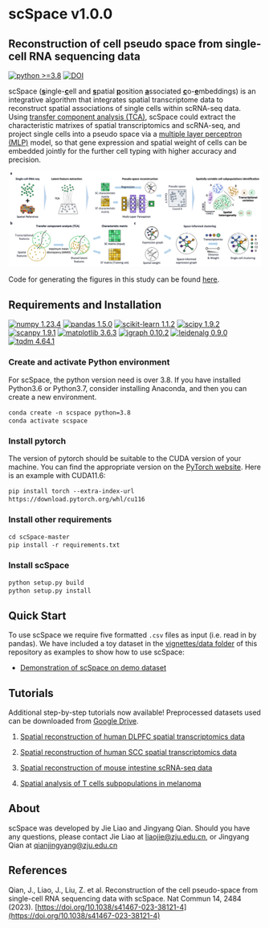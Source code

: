 # scSpace v1.0.0

## Reconstruction of cell pseudo space from single-cell RNA sequencing data

[![python >=3.8](https://img.shields.io/badge/python-%3E%3D3.8-brightgreen)](https://www.python.org/) [![DOI](https://zenodo.org/badge/DOI/10.5281/zenodo.7790754.svg)](https://doi.org/10.5281/zenodo.7790754)

scSpace (<u>**s**</u>ingle-<u>**c**</u>ell and <u>**s**</u>patial <u>**p**</u>osition <u>**a**</u>ssociated <u>**c**</u>o-<u>**e**</u>mbeddings) is an integrative algorithm that integrates spatial transcriptome data to reconstruct spatial associations of single cells within scRNA-seq data. Using [transfer component analysis (TCA)](https://ieeexplore.ieee.org/stamp/stamp.jsp?tp=&arnumber=5640675&tag=1), scSpace could extract the characteristic matrixes of spatial transcriptomics and scRNA-seq, and project single cells into a pseudo space via a [multiple layer perceptron (MLP)](https://en.wikipedia.org/wiki/Multilayer_perceptron) model, so that gene expression and spatial weight of cells can be embedded jointly for the further cell typing with higher accuracy and precision. 

![avatar](images/workflow.jpg)

Code for generating the figures in this study can be found [here](AnalysisPaper).

## Requirements and Installation
[![numpy 1.23.4](https://img.shields.io/badge/numpy-1.23.4-green)](https://pypi.org/project/numpy/) [![pandas 1.5.0](https://img.shields.io/badge/pandas-1.5.0-yellowgreen)](https://pypi.org/project/pandas/) [![scikit-learn 1.1.2](https://img.shields.io/badge/scikit--learn-1.1.2-yellow)](https://pypi.org/project/scikit-learn/) [![scipy 1.9.2](https://img.shields.io/badge/scipy-1.9.2-orange)](https://pypi.org/project/scipy/) [![scanpy 1.9.1](https://img.shields.io/badge/scanpy-1.9.1-red)](https://github.com/scverse/scanpy) [![matplotlib 3.6.3](https://img.shields.io/badge/matplotlib-3.6.3-blueviolet)](https://pypi.org/project/matplotlib/) [![igraph 0.10.2](https://img.shields.io/badge/igraph-0.10.2-blue)](https://pypi.org/project/igraph/) [![leidenalg 0.9.0](https://img.shields.io/badge/leidenalg-0.9.0-9cf)](https://pypi.org/project/leidenalg/) [![tqdm 4.64.1](https://img.shields.io/badge/tqdm-4.64.1-lightgrey)](https://pypi.org/project/tqdm/)

### Create and activate Python environment
For scSpace, the python version need is over 3.8. If you have installed Python3.6 or Python3.7, consider installing Anaconda, and then you can create a new environment.
```
conda create -n scspace python=3.8
conda activate scspace
```
### Install pytorch
The version of pytorch should be suitable to the CUDA version of your machine. You can find the appropriate version on the [PyTorch website](https://pytorch.org/get-started/locally/).
Here is an example with CUDA11.6:
```
pip install torch --extra-index-url https://download.pytorch.org/whl/cu116
```
### Install other requirements
```
cd scSpace-master
pip install -r requirements.txt
```
### Install scSpace
```
python setup.py build
python setup.py install
```

## Quick Start
To use scSpace we require five formatted `.csv` files as input (i.e. read in by pandas). We have included a toy dataset 
in the [vignettes/data folder](vignettes/data) of this repository as examples to show how to use scSpace:
* [Demonstration of scSpace on demo dataset](vignettes/demo.ipynb)


## Tutorials
Additional step-by-step tutorials now available! Preprocessed datasets used can be downloaded from [Google Drive](https://drive.google.com/drive/folders/1a0dPYYFITrhmMhSeNc1HSWLfx6-bDy65?usp=sharing).

1. [Spatial reconstruction of human DLPFC spatial transcriptomics data](vignettes/DLPFC_slice151674.ipynb)

2. [Spatial reconstruction of human SCC spatial transcriptomics data](vignettes/SCC_p2.ipynb)

3. [Spatial reconstruction of mouse intestine scRNA-seq data](vignettes/intestines.ipynb)

4. [Spatial analysis of T cells subpopulations in melanoma](vignettes/melanoma.ipynb)


## About
scSpace was developed by Jie Liao and Jingyang Qian. Should you have any questions, please contact Jie Liao at liaojie@zju.edu.cn, or Jingyang Qian at qianjingyang@zju.edu.cn

## References
Qian, J., Liao, J., Liu, Z. et al. Reconstruction of the cell pseudo-space from single-cell RNA sequencing data with scSpace. Nat Commun 14, 2484 (2023). [https://doi.org/10.1038/s41467-023-38121-4](https://doi.org/10.1038/s41467-023-38121-4)
